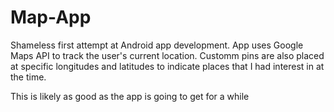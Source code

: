 # Map-App
Shameless first attempt at Android app development. App uses Google Maps API to track the user's current location. Customm pins are also placed at specific longitudes and latitudes to indicate places that I had interest in at the time. 

This is likely as good as the app is going to get for a while
